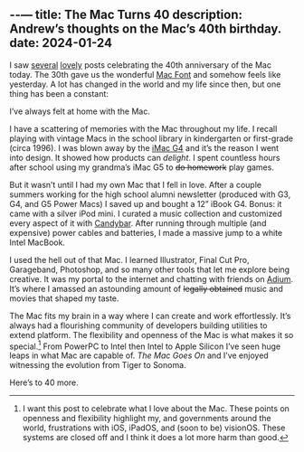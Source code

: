 --—
title: The Mac Turns 40
description: Andrew’s thoughts on the Mac’s 40th birthday.
date: 2024-01-24
---
I saw [several](https://www.macsparky.com/blog/2024/01/the-mac-turns-40/) [lovely](https://www.theverge.com/24048479/apple-mac-40-anniversary) posts celebrating the 40th anniversary of the Mac today. The 30th gave us the wonderful [Mac Font](https://rknightuk.github.io/mac-30-font-svg/) and somehow feels like yesterday. A lot has changed in the world and my life since then, but one thing has been a constant:

I’ve always felt at home with the Mac.

I have a scattering of memories with the Mac throughout my life. I recall playing with vintage Macs in the school library in kindergarten or first-grade (circa 1996). I was blown away by the [iMac G4](https://www.macworld.com/article/218460/the-exceptional-imac-g4-ten-years-later.html) and it’s the reason I went into design. It showed how products can *delight*. I spent countless hours after school using my grandma’s iMac G5 to ~~do homework~~ play games.

But it wasn’t until I had my own Mac that I fell in love. After a couple summers working for the high school alumni newsletter (produced with G3, G4, and G5 Power Macs) I saved up and bought a 12” iBook G4. Bonus: it came with a silver iPod mini. I curated a music collection and customized every aspect of it with [Candybar](https://web.archive.org/web/20031206095326/http://www.panic.com/candybar/). After running through multiple (and expensive) power cables and batteries, I made a massive jump to a white Intel MacBook.

I used the hell out of that Mac. I learned Illustrator, Final Cut Pro, Garageband, Photoshop, and so many other tools that let me explore being creative. It was my portal to the internet and chatting with friends on [Adium](https://www.adium.im). It’s where I amassed an astounding amount of ~~legally obtained~~ music and movies that shaped my taste.

The Mac fits my brain in a way where I can create and work effortlessly. It’s always had a flourishing community of developers building utilities to extend platform. The flexibility and openness of the Mac is what makes it so special.[^1] From PowerPC to Intel then Intel to Apple Silicon I’ve seen huge leaps in what Mac are capable of. _The Mac Goes On_ and I’ve enjoyed witnessing the evolution from Tiger to Sonoma.

Here’s to 40 more.


[^1]: I want this post to celebrate what I love about the Mac. These points on openness and flexibility highlight my, and governments around the world, frustrations with iOS, iPadOS, and (soon to be) visionOS. These systems are closed off and I think it does a lot more harm than good.

